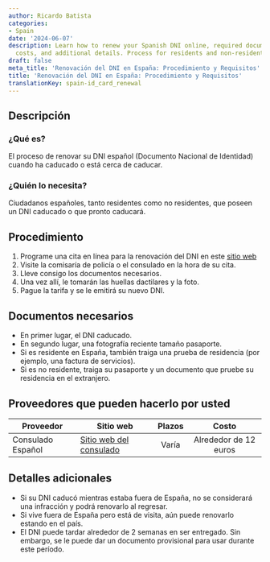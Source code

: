 ```yaml
---
author: Ricardo Batista
categories:
- Spain
date: '2024-06-07'
description: Learn how to renew your Spanish DNI online, required documents, providers,
  costs, and additional details. Process for residents and non-residents explained.
draft: false
meta_title: 'Renovación del DNI en España: Procedimiento y Requisitos'
title: 'Renovación del DNI en España: Procedimiento y Requisitos'
translationKey: spain-id_card_renewal
---
```



## Descripción
### ¿Qué es?
El proceso de renovar su DNI español (Documento Nacional de Identidad) cuando ha caducado o está cerca de caducar.

### ¿Quién lo necesita?
Ciudadanos españoles, tanto residentes como no residentes, que poseen un DNI caducado o que pronto caducará.

## Procedimiento
1. Programe una cita en línea para la renovación del DNI en este [sitio web](https://www.citapreviadnie.es)
2. Visite la comisaría de policía o el consulado en la hora de su cita.
3. Lleve consigo los documentos necesarios.
4. Una vez allí, le tomarán las huellas dactilares y la foto.
5. Pague la tarifa y se le emitirá su nuevo DNI.

## Documentos necesarios
- En primer lugar, el DNI caducado.
- En segundo lugar, una fotografía reciente tamaño pasaporte.
- Si es residente en España, también traiga una prueba de residencia (por ejemplo, una factura de servicios).
- Si es no residente, traiga su pasaporte y un documento que pruebe su residencia en el extranjero.

## Proveedores que pueden hacerlo por usted

| Proveedor        |     Sitio web     |     Plazos    |       Costo      |
| --------------- | --------------- |  :-------------: | :-------------: |
| Consulado Español |  [Sitio web del consulado](https://www.exteriores.gob.es/consulados/londres/es/serviciosconsulares/citaparaeldni/Paginas/inicio.aspx) |      Varía      |        Alrededor de 12 euros       |

## Detalles adicionales
- Si su DNI caducó mientras estaba fuera de España, no se considerará una infracción y podrá renovarlo al regresar.
- Si vive fuera de España pero está de visita, aún puede renovarlo estando en el país.
- El DNI puede tardar alrededor de 2 semanas en ser entregado. Sin embargo, se le puede dar un documento provisional para usar durante este período.
